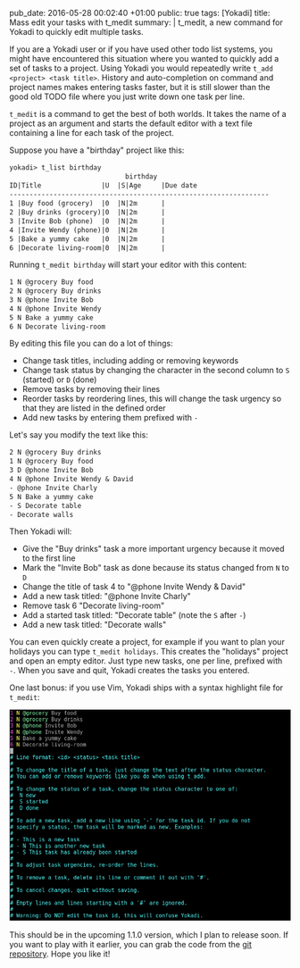 pub_date: 2016-05-28 00:02:40 +01:00
public: true
tags: [Yokadi]
title: Mass edit your tasks with t_medit
summary: |
    t_medit, a new command for Yokadi to quickly edit multiple tasks.

If you are a Yokadi user or if you have used other todo list systems, you might have encountered this situation where you wanted to quickly add a set of tasks to a project. Using Yokadi you would repeatedly write `t_add <project> <task title>`. History and auto-completion on command and project names makes entering tasks faster, but it is still slower than the good old TODO file where you just write down one task per line.

`t_medit` is a command to get the best of both worlds. It takes the name of a project as an argument and starts the default editor with a text file containing a line for each task of the project.

Suppose you have a "birthday" project like this:

    yokadi> t_list birthday
                                 birthday
    ID|Title               |U  |S|Age     |Due date
    -----------------------------------------------------------------
    1 |Buy food (grocery)  |0  |N|2m      |
    2 |Buy drinks (grocery)|0  |N|2m      |
    3 |Invite Bob (phone)  |0  |N|2m      |
    4 |Invite Wendy (phone)|0  |N|2m      |
    5 |Bake a yummy cake   |0  |N|2m      |
    6 |Decorate living-room|0  |N|2m      |

Running `t_medit birthday` will start your editor with this content:

    1 N @grocery Buy food
    2 N @grocery Buy drinks
    3 N @phone Invite Bob
    4 N @phone Invite Wendy
    5 N Bake a yummy cake
    6 N Decorate living-room

By editing this file you can do a lot of things:

- Change task titles, including adding or removing keywords
- Change task status by changing the character in the second column to `S` (started) or `D` (done)
- Remove tasks by removing their lines
- Reorder tasks by reordering lines, this will change the task urgency so that they are listed in the defined order
- Add new tasks by entering them prefixed with `-`

Let's say you modify the text like this:

    2 N @grocery Buy drinks
    1 N @grocery Buy food
    3 D @phone Invite Bob
    4 N @phone Invite Wendy & David
    - @phone Invite Charly
    5 N Bake a yummy cake
    - S Decorate table
    - Decorate walls

Then Yokadi will:

- Give the "Buy drinks" task a more important urgency because it moved to the first line
- Mark the "Invite Bob" task as done because its status changed from `N` to `D`
- Change the title of task 4 to "@phone Invite Wendy & David"
- Add a new task titled: "@phone Invite Charly"
- Remove task 6 "Decorate living-room"
- Add a started task titled: "Decorate table" (note the `S` after `-`)
- Add a new task titled: "Decorate walls"

You can even quickly create a project, for example if you want to plan your holidays you can type `t_medit holidays`. This creates the "holidays" project and open an empty editor. Just type new tasks, one per line, prefixed with `-`. When you save and quit, Yokadi creates the tasks you entered.

One last bonus: if you use Vim, Yokadi ships with a syntax highlight file for `t_medit`:

![t_medit syntax highlight](t_medit.png)

This should be in the upcoming 1.1.0 version, which I plan to release soon. If you want to play with it earlier, you can grab the code from the [git repository][gh]. Hope you like it!

[gh]: https://github.com/agateau/yokadi
